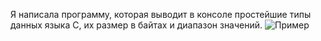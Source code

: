 Я написала программу, которая выводит в консоле простейшие типы данных языка С, их размер в байтах и диапазон значений.
![Пример](http:\\Users\tanya\OneDrive\Документы\GitHub\SP-course\Пример.png "Пример")
